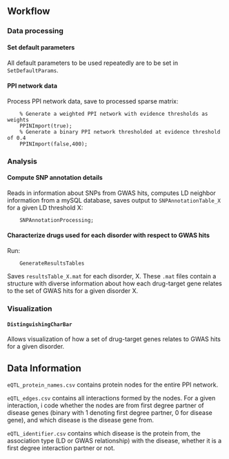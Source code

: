 
## Workflow
### Data processing

#### Set default parameters
All default parameters to be used repeatedly are to be set in `SetDefaultParams`.

#### PPI network data
Process PPI network data, save to processed sparse matrix:
```
    % Generate a weighted PPI network with evidence thresholds as weights
    PPINImport(true);
    % Generate a binary PPI network thresholded at evidence threshold of 0.4
    PPINImport(false,400);
```

### Analysis

#### Compute SNP annotation details

Reads in information about SNPs from GWAS hits, computes LD neighbor information
from a mySQL database, saves output to `SNPAnnotationTable_X` for a given LD threshold X:
```
    SNPAnnotationProcessing;
```

#### Characterize drugs used for each disorder with respect to GWAS hits
Run:
```
    GenerateResultsTables
```
Saves `resultsTable_X.mat` for each disorder, X.
These `.mat` files contain a structure with diverse information about how each
drug-target gene relates to the set of GWAS hits for a given disorder X.

### Visualization
#### `DistinguishingCharBar`
Allows visualization of how a set of drug-target genes relates to GWAS hits for a given disorder.


## Data Information
`eQTL_protein_names.csv` contains protein nodes for the entire PPI network.

`eQTL_edges.csv` contains all interactions formed by the nodes. For a given interaction, i code whether the nodes are from first degree partner of disease genes (binary with 1 denoting first degree partner, 0 for disease gene), and which disease is the disease gene from.

`eQTL_identifier.csv` contains which disease is the protein from, the association type (LD or GWAS relationship) with the disease, whether it is a first degree interaction partner or not.
